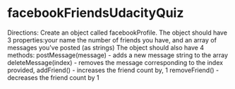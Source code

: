 # facebookFriendsUdacityQuiz
Directions: Create an object called facebookProfile. The object should have 3 properties:your name the number of friends you have, and an array of messages you've posted (as strings) The object should also have 4 methods:  postMessage(message) - adds a new message string to the array deleteMessage(index) - removes the message corresponding to the index provided, addFriend() - increases the friend count by, 1 removeFriend() - decreases the friend count by 1
